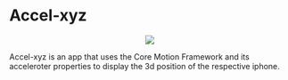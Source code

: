 # Accel-xyz


<p align="center">
<img src="https://img.shields.io/badge/swift-%204%20%7C%204.2%20-blue.svg" />
</p>

Accel-xyz is an app that uses the Core Motion Framework and its acceleroter properties to display the 3d position of the respective iphone.
